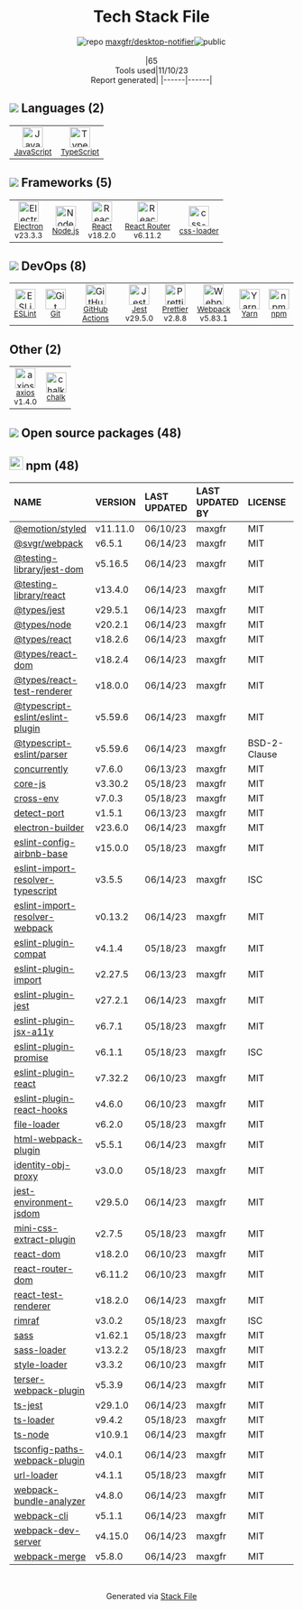 <!--
--- Readme.md Snippet without images Start ---
## Tech Stack
maxgfr/desktop-notifier is built on the following main stack:
- [Jest](http://facebook.github.io/jest/) – Javascript Testing Framework
- [Node.js](http://nodejs.org/) – Frameworks (Full Stack)
- [React](https://reactjs.org/) – Javascript UI Libraries
- [JavaScript](https://developer.mozilla.org/en-US/docs/Web/JavaScript) – Languages
- [TypeScript](http://www.typescriptlang.org) – Languages
- [Webpack](http://webpack.js.org) – JS Build Tools / JS Task Runners
- [Electron](http://electron.atom.io/) – Cross-Platform Desktop Development
- [ESLint](http://eslint.org/) – Code Review
- [React Router](https://github.com/rackt/react-router) – JavaScript Framework Components
- [axios](https://github.com/mzabriskie/axios) – Javascript Utilities & Libraries
- [Yarn](https://yarnpkg.com/) – Front End Package Manager
- [Prettier](https://prettier.io/) – Code Review
- [css-loader](https://github.com/webpack-contrib/css-loader) – CSS Pre-processors / Extensions
- [GitHub Actions](https://github.com/features/actions) – Continuous Integration

Full tech stack [here](/techstack.md)
--- Readme.md Snippet without images End ---

--- Readme.md Snippet with images Start ---
## Tech Stack
maxgfr/desktop-notifier is built on the following main stack:
- <img width='25' height='25' src='https://img.stackshare.io/service/830/jest.png' alt='Jest'/> [Jest](http://facebook.github.io/jest/) – Javascript Testing Framework
- <img width='25' height='25' src='https://img.stackshare.io/service/1011/n1JRsFeB_400x400.png' alt='Node.js'/> [Node.js](http://nodejs.org/) – Frameworks (Full Stack)
- <img width='25' height='25' src='https://img.stackshare.io/service/1020/OYIaJ1KK.png' alt='React'/> [React](https://reactjs.org/) – Javascript UI Libraries
- <img width='25' height='25' src='https://img.stackshare.io/service/1209/javascript.jpeg' alt='JavaScript'/> [JavaScript](https://developer.mozilla.org/en-US/docs/Web/JavaScript) – Languages
- <img width='25' height='25' src='https://img.stackshare.io/service/1612/bynNY5dJ.jpg' alt='TypeScript'/> [TypeScript](http://www.typescriptlang.org) – Languages
- <img width='25' height='25' src='https://img.stackshare.io/service/1682/IMG_4636.PNG' alt='Webpack'/> [Webpack](http://webpack.js.org) – JS Build Tools / JS Task Runners
- <img width='25' height='25' src='https://img.stackshare.io/service/2946/default_18a71b65e69d7aef5f218ae07f64eb6e1594c444.jpg' alt='Electron'/> [Electron](http://electron.atom.io/) – Cross-Platform Desktop Development
- <img width='25' height='25' src='https://img.stackshare.io/service/3337/Q4L7Jncy.jpg' alt='ESLint'/> [ESLint](http://eslint.org/) – Code Review
- <img width='25' height='25' src='https://img.stackshare.io/service/3350/8261421.png' alt='React Router'/> [React Router](https://github.com/rackt/react-router) – JavaScript Framework Components
- <img width='25' height='25' src='https://img.stackshare.io/no-img-open-source.png' alt='axios'/> [axios](https://github.com/mzabriskie/axios) – Javascript Utilities & Libraries
- <img width='25' height='25' src='https://img.stackshare.io/service/5848/44mC-kJ3.jpg' alt='Yarn'/> [Yarn](https://yarnpkg.com/) – Front End Package Manager
- <img width='25' height='25' src='https://img.stackshare.io/service/7035/default_66f265943abed56bcdbfca1c866a4261b1fbb063.jpg' alt='Prettier'/> [Prettier](https://prettier.io/) – Code Review
- <img width='25' height='25' src='https://img.stackshare.io/service/8074/default_d2b16fd6997fb2e164de645a34f9b8d5a880d999.png' alt='css-loader'/> [css-loader](https://github.com/webpack-contrib/css-loader) – CSS Pre-processors / Extensions
- <img width='25' height='25' src='https://img.stackshare.io/service/11563/actions.png' alt='GitHub Actions'/> [GitHub Actions](https://github.com/features/actions) – Continuous Integration

Full tech stack [here](/techstack.md)
--- Readme.md Snippet with images End ---
-->
<div align="center">

# Tech Stack File
![](https://img.stackshare.io/repo.svg "repo") [maxgfr/desktop-notifier](https://github.com/maxgfr/desktop-notifier)![](https://img.stackshare.io/public_badge.svg "public")
<br/><br/>
|65<br/>Tools used|11/10/23 <br/>Report generated|
|------|------|
</div>

## <img src='https://img.stackshare.io/languages.svg'/> Languages (2)
<table><tr>
  <td align='center'>
  <img width='36' height='36' src='https://img.stackshare.io/service/1209/javascript.jpeg' alt='JavaScript'>
  <br>
  <sub><a href="https://developer.mozilla.org/en-US/docs/Web/JavaScript">JavaScript</a></sub>
  <br>
  <sub></sub>
</td>

<td align='center'>
  <img width='36' height='36' src='https://img.stackshare.io/service/1612/bynNY5dJ.jpg' alt='TypeScript'>
  <br>
  <sub><a href="http://www.typescriptlang.org">TypeScript</a></sub>
  <br>
  <sub></sub>
</td>

</tr>
</table>

## <img src='https://img.stackshare.io/frameworks.svg'/> Frameworks (5)
<table><tr>
  <td align='center'>
  <img width='36' height='36' src='https://img.stackshare.io/service/2946/default_18a71b65e69d7aef5f218ae07f64eb6e1594c444.jpg' alt='Electron'>
  <br>
  <sub><a href="http://electron.atom.io/">Electron</a></sub>
  <br>
  <sub>v23.3.3</sub>
</td>

<td align='center'>
  <img width='36' height='36' src='https://img.stackshare.io/service/1011/n1JRsFeB_400x400.png' alt='Node.js'>
  <br>
  <sub><a href="http://nodejs.org/">Node.js</a></sub>
  <br>
  <sub></sub>
</td>

<td align='center'>
  <img width='36' height='36' src='https://img.stackshare.io/service/1020/OYIaJ1KK.png' alt='React'>
  <br>
  <sub><a href="https://reactjs.org/">React</a></sub>
  <br>
  <sub>v18.2.0</sub>
</td>

<td align='center'>
  <img width='36' height='36' src='https://img.stackshare.io/service/3350/8261421.png' alt='React Router'>
  <br>
  <sub><a href="https://github.com/rackt/react-router">React Router</a></sub>
  <br>
  <sub>v6.11.2</sub>
</td>

<td align='center'>
  <img width='36' height='36' src='https://img.stackshare.io/service/8074/default_d2b16fd6997fb2e164de645a34f9b8d5a880d999.png' alt='css-loader'>
  <br>
  <sub><a href="https://github.com/webpack-contrib/css-loader">css-loader</a></sub>
  <br>
  <sub></sub>
</td>

</tr>
</table>

## <img src='https://img.stackshare.io/devops.svg'/> DevOps (8)
<table><tr>
  <td align='center'>
  <img width='36' height='36' src='https://img.stackshare.io/service/3337/Q4L7Jncy.jpg' alt='ESLint'>
  <br>
  <sub><a href="http://eslint.org/">ESLint</a></sub>
  <br>
  <sub></sub>
</td>

<td align='center'>
  <img width='36' height='36' src='https://img.stackshare.io/service/1046/git.png' alt='Git'>
  <br>
  <sub><a href="http://git-scm.com/">Git</a></sub>
  <br>
  <sub></sub>
</td>

<td align='center'>
  <img width='36' height='36' src='https://img.stackshare.io/service/11563/actions.png' alt='GitHub Actions'>
  <br>
  <sub><a href="https://github.com/features/actions">GitHub Actions</a></sub>
  <br>
  <sub></sub>
</td>

<td align='center'>
  <img width='36' height='36' src='https://img.stackshare.io/service/830/jest.png' alt='Jest'>
  <br>
  <sub><a href="http://facebook.github.io/jest/">Jest</a></sub>
  <br>
  <sub>v29.5.0</sub>
</td>

<td align='center'>
  <img width='36' height='36' src='https://img.stackshare.io/service/7035/default_66f265943abed56bcdbfca1c866a4261b1fbb063.jpg' alt='Prettier'>
  <br>
  <sub><a href="https://prettier.io/">Prettier</a></sub>
  <br>
  <sub>v2.8.8</sub>
</td>

<td align='center'>
  <img width='36' height='36' src='https://img.stackshare.io/service/1682/IMG_4636.PNG' alt='Webpack'>
  <br>
  <sub><a href="http://webpack.js.org">Webpack</a></sub>
  <br>
  <sub>v5.83.1</sub>
</td>

<td align='center'>
  <img width='36' height='36' src='https://img.stackshare.io/service/5848/44mC-kJ3.jpg' alt='Yarn'>
  <br>
  <sub><a href="https://yarnpkg.com/">Yarn</a></sub>
  <br>
  <sub></sub>
</td>

<td align='center'>
  <img width='36' height='36' src='https://img.stackshare.io/service/1120/lejvzrnlpb308aftn31u.png' alt='npm'>
  <br>
  <sub><a href="https://www.npmjs.com/">npm</a></sub>
  <br>
  <sub></sub>
</td>

</tr>
</table>

## Other (2)
<table><tr>
  <td align='center'>
  <img width='36' height='36' src='https://img.stackshare.io/no-img-open-source.png' alt='axios'>
  <br>
  <sub><a href="https://github.com/mzabriskie/axios">axios</a></sub>
  <br>
  <sub>v1.4.0</sub>
</td>

<td align='center'>
  <img width='36' height='36' src='https://img.stackshare.io/service/8072/13122722.png' alt='chalk'>
  <br>
  <sub><a href="https://github.com/chalk/chalk">chalk</a></sub>
  <br>
  <sub></sub>
</td>

</tr>
</table>


## <img src='https://img.stackshare.io/group.svg' /> Open source packages (48)</h2>

## <img width='24' height='24' src='https://img.stackshare.io/service/1120/lejvzrnlpb308aftn31u.png'/> npm (48)

|NAME|VERSION|LAST UPDATED|LAST UPDATED BY|LICENSE|VULNERABILITIES|
|:------|:------|:------|:------|:------|:------|
|[@emotion/styled](https://www.npmjs.com/@emotion/styled)|v11.11.0|06/10/23|maxgfr |MIT|N/A|
|[@svgr/webpack](https://www.npmjs.com/@svgr/webpack)|v6.5.1|06/14/23|maxgfr |MIT|N/A|
|[@testing-library/jest-dom](https://www.npmjs.com/@testing-library/jest-dom)|v5.16.5|06/14/23|maxgfr |MIT|N/A|
|[@testing-library/react](https://www.npmjs.com/@testing-library/react)|v13.4.0|06/14/23|maxgfr |MIT|N/A|
|[@types/jest](https://www.npmjs.com/@types/jest)|v29.5.1|06/14/23|maxgfr |MIT|N/A|
|[@types/node](https://www.npmjs.com/@types/node)|v20.2.1|06/14/23|maxgfr |MIT|N/A|
|[@types/react](https://www.npmjs.com/@types/react)|v18.2.6|06/14/23|maxgfr |MIT|N/A|
|[@types/react-dom](https://www.npmjs.com/@types/react-dom)|v18.2.4|06/14/23|maxgfr |MIT|N/A|
|[@types/react-test-renderer](https://www.npmjs.com/@types/react-test-renderer)|v18.0.0|06/14/23|maxgfr |MIT|N/A|
|[@typescript-eslint/eslint-plugin](https://www.npmjs.com/@typescript-eslint/eslint-plugin)|v5.59.6|06/14/23|maxgfr |MIT|N/A|
|[@typescript-eslint/parser](https://www.npmjs.com/@typescript-eslint/parser)|v5.59.6|06/14/23|maxgfr |BSD-2-Clause|N/A|
|[concurrently](https://www.npmjs.com/concurrently)|v7.6.0|06/13/23|maxgfr |MIT|N/A|
|[core-js](https://www.npmjs.com/core-js)|v3.30.2|05/18/23|maxgfr |MIT|N/A|
|[cross-env](https://www.npmjs.com/cross-env)|v7.0.3|05/18/23|maxgfr |MIT|N/A|
|[detect-port](https://www.npmjs.com/detect-port)|v1.5.1|06/13/23|maxgfr |MIT|N/A|
|[electron-builder](https://www.npmjs.com/electron-builder)|v23.6.0|06/14/23|maxgfr |MIT|N/A|
|[eslint-config-airbnb-base](https://www.npmjs.com/eslint-config-airbnb-base)|v15.0.0|05/18/23|maxgfr |MIT|N/A|
|[eslint-import-resolver-typescript](https://www.npmjs.com/eslint-import-resolver-typescript)|v3.5.5|06/14/23|maxgfr |ISC|N/A|
|[eslint-import-resolver-webpack](https://www.npmjs.com/eslint-import-resolver-webpack)|v0.13.2|06/14/23|maxgfr |MIT|N/A|
|[eslint-plugin-compat](https://www.npmjs.com/eslint-plugin-compat)|v4.1.4|05/18/23|maxgfr |MIT|N/A|
|[eslint-plugin-import](https://www.npmjs.com/eslint-plugin-import)|v2.27.5|06/13/23|maxgfr |MIT|N/A|
|[eslint-plugin-jest](https://www.npmjs.com/eslint-plugin-jest)|v27.2.1|06/14/23|maxgfr |MIT|N/A|
|[eslint-plugin-jsx-a11y](https://www.npmjs.com/eslint-plugin-jsx-a11y)|v6.7.1|05/18/23|maxgfr |MIT|N/A|
|[eslint-plugin-promise](https://www.npmjs.com/eslint-plugin-promise)|v6.1.1|05/18/23|maxgfr |ISC|N/A|
|[eslint-plugin-react](https://www.npmjs.com/eslint-plugin-react)|v7.32.2|06/10/23|maxgfr |MIT|N/A|
|[eslint-plugin-react-hooks](https://www.npmjs.com/eslint-plugin-react-hooks)|v4.6.0|06/10/23|maxgfr |MIT|N/A|
|[file-loader](https://www.npmjs.com/file-loader)|v6.2.0|05/18/23|maxgfr |MIT|N/A|
|[html-webpack-plugin](https://www.npmjs.com/html-webpack-plugin)|v5.5.1|06/14/23|maxgfr |MIT|N/A|
|[identity-obj-proxy](https://www.npmjs.com/identity-obj-proxy)|v3.0.0|05/18/23|maxgfr |MIT|N/A|
|[jest-environment-jsdom](https://www.npmjs.com/jest-environment-jsdom)|v29.5.0|06/14/23|maxgfr |MIT|N/A|
|[mini-css-extract-plugin](https://www.npmjs.com/mini-css-extract-plugin)|v2.7.5|05/18/23|maxgfr |MIT|N/A|
|[react-dom](https://www.npmjs.com/react-dom)|v18.2.0|06/10/23|maxgfr |MIT|N/A|
|[react-router-dom](https://www.npmjs.com/react-router-dom)|v6.11.2|06/10/23|maxgfr |MIT|N/A|
|[react-test-renderer](https://www.npmjs.com/react-test-renderer)|v18.2.0|06/14/23|maxgfr |MIT|N/A|
|[rimraf](https://www.npmjs.com/rimraf)|v3.0.2|05/18/23|maxgfr |ISC|N/A|
|[sass](https://www.npmjs.com/sass)|v1.62.1|05/18/23|maxgfr |MIT|N/A|
|[sass-loader](https://www.npmjs.com/sass-loader)|v13.2.2|05/18/23|maxgfr |MIT|N/A|
|[style-loader](https://www.npmjs.com/style-loader)|v3.3.2|06/10/23|maxgfr |MIT|N/A|
|[terser-webpack-plugin](https://www.npmjs.com/terser-webpack-plugin)|v5.3.9|06/14/23|maxgfr |MIT|N/A|
|[ts-jest](https://www.npmjs.com/ts-jest)|v29.1.0|06/14/23|maxgfr |MIT|N/A|
|[ts-loader](https://www.npmjs.com/ts-loader)|v9.4.2|05/18/23|maxgfr |MIT|N/A|
|[ts-node](https://www.npmjs.com/ts-node)|v10.9.1|06/14/23|maxgfr |MIT|N/A|
|[tsconfig-paths-webpack-plugin](https://www.npmjs.com/tsconfig-paths-webpack-plugin)|v4.0.1|06/14/23|maxgfr |MIT|N/A|
|[url-loader](https://www.npmjs.com/url-loader)|v4.1.1|05/18/23|maxgfr |MIT|N/A|
|[webpack-bundle-analyzer](https://www.npmjs.com/webpack-bundle-analyzer)|v4.8.0|06/14/23|maxgfr |MIT|N/A|
|[webpack-cli](https://www.npmjs.com/webpack-cli)|v5.1.1|06/14/23|maxgfr |MIT|N/A|
|[webpack-dev-server](https://www.npmjs.com/webpack-dev-server)|v4.15.0|06/14/23|maxgfr |MIT|N/A|
|[webpack-merge](https://www.npmjs.com/webpack-merge)|v5.8.0|06/14/23|maxgfr |MIT|N/A|

<br/>
<div align='center'>

Generated via [Stack File](https://github.com/apps/stack-file)
